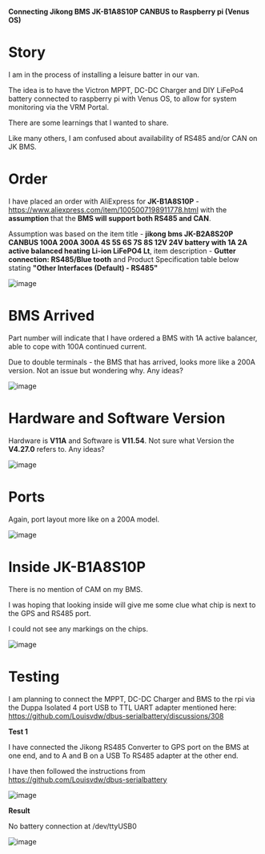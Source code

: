 **Connecting Jikong BMS JK-B1A8S10P CANBUS to Raspberry pi (Venus OS)**

# Story
I am in the process of installing a leisure batter in our van. 

The idea is to have the Victron MPPT, DC-DC Charger and DIY LiFePo4 battery connected to raspberry pi with Venus OS, to allow for system monitoring via the VRM Portal.

There are some learnings that I wanted to share.

Like many others, I am confused about availability of RS485 and/or CAN on JK BMS. 
# Order
I have placed an order with AliExpress for **JK-B1A8S10P** - https://www.aliexpress.com/item/1005007198911778.html with the **assumption** that the **BMS will support both RS485 and CAN**.

Assumption was based on the item title - **jikong bms JK-B2A8S20P CANBUS 100A 200A 300A 4S 5S 6S 7S 8S 12V 24V battery with 1A 2A active balanced heating Li-ion LiFePO4 Lt**,
item description - **Gutter connection: RS485/Blue tooth** and Product Specification table below stating **"Other Interfaces (Default) - RS485"**

![image](https://github.com/user-attachments/assets/f2f9259b-223b-409a-9618-dacba3d65480)

# BMS Arrived
Part number will indicate that I have ordered a BMS with 1A active balancer, able to cope with 100A continued current.

Due to double terminals - the BMS that has arrived, looks more like a 200A version. Not an issue but wondering why. Any ideas?

![image](https://github.com/user-attachments/assets/db4a18ea-6d41-441d-a232-b5fca7df819d)

# Hardware and Software Version
Hardware is **V11A** and Software is **V11.54**. Not sure what Version the **V4.27.0** refers to. Any ideas?

![image](https://github.com/user-attachments/assets/25e9f17d-9d65-4be4-a38d-ec9aba02aa55)


# Ports
Again, port layout more like on a 200A model.

![image](https://github.com/user-attachments/assets/1d003810-e3b5-42d4-8272-bade289620b6)


# Inside JK-B1A8S10P
There is no mention of CAM on my BMS.

I was hoping that looking inside will give me some clue what chip is next to the GPS and RS485 port.

I could not see any markings on the chips.

![image](https://github.com/user-attachments/assets/1ba0488d-633d-43c0-882c-a21bdfa206db)

# Testing
I am planning to connect the MPPT, DC-DC Charger and BMS to the rpi via the Duppa Isolated 4 port USB to TTL UART adapter mentioned here: https://github.com/Louisvdw/dbus-serialbattery/discussions/308 

**Test 1**

I have connected the Jikong RS485 Converter to GPS port on the BMS at one end, and to A and B on a USB To RS485 adapter at the other end. 

I have then followed the instructions from https://github.com/Louisvdw/dbus-serialbattery 

![image](https://github.com/user-attachments/assets/ae7420e2-0b06-489f-98cc-1757606a87ec)

**Result**

No battery connection at /dev/ttyUSB0

![image](https://github.com/user-attachments/assets/0269e25b-697d-4d9d-9885-e92480565c13)
